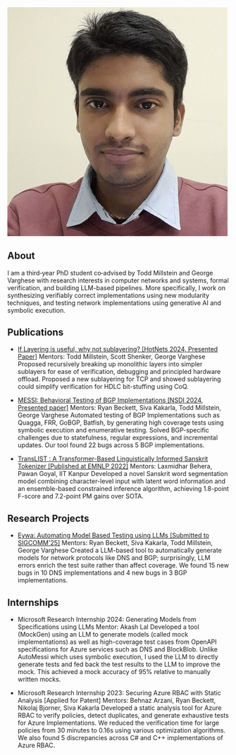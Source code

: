 <img src="images/rathin.jpg" alt="" width="500">

## About

I am a third‑year PhD student co‑advised by Todd Millstein and George Varghese with research interests in 
computer networks and systems, formal verification, and building LLM-based pipelines.   More specifically, 
I work on synthesizing verifiably correct implementations using new modularity techniques, and testing network 
implementations using generative AI and symbolic execution. 

## Publications



* [If Layering is useful, why not sublayering? [HotNets 2024, Presented Paper]](https://conferences.sigcomm.org/hotnets/2024/papers/hotnets24-309.pdf)
Mentors: Todd Millstein, Scott Shenker, George Varghese
Proposed recursively breaking up monolithic layers into simpler sublayers for ease of verification, debugging and principled hardware offload.  Proposed a new sublayering for TCP and showed sublayering could simplify verification for HDLC bit-stuffing using CoQ.

* [MESSI: Behavioral Testing of BGP Implementations [NSDI 2024, Presented paper]](https://www.usenix.org/system/files/nsdi24-singha.pdf)
Mentors: Ryan Beckett, Siva Kakarla, Todd Millstein, George Varghese 
Automated testing of BGP Implementations such as Quagga, FRR, GoBGP, Batfish, by generating high coverage tests using symbolic execution and enumerative testing. Solved BGP-specific challenges due to statefulness, regular expressions, and incremental updates. Our tool found 22 bugs across 5 BGP implementations.

* [TransLIST : A Transformer-Based Linguistically Informed Sanskrit Tokenizer [Published at EMNLP 2022]](https://arxiv.org/pdf/2210.11753.pdf)
Mentors: Laxmidhar Behera, Pawan Goyal, IIT Kanpur
Developed a novel Sanskrit word segmentation model combining character-level input with latent word information and an ensemble-based constrained inference algorithm, achieving 1.8-point F-score and 7.2-point PM gains over SOTA.

## Research Projects

* [Eywa: Automating Model Based Testing using LLMs [Submitted to SIGCOMM'25]](https://drive.google.com/file/d/1Qme1n7HAnF8ndsiEBORygyUZbRgRp-iD/view?usp=sharing) 
Mentors: Ryan Beckett, Siva Kakarla, Todd Millstein, George Varghese
Created a LLM-based tool to automatically generate models for network protocols like DNS and BGP; surprisingly, LLM errors enrich the test suite rather than affect coverage. We found 15 new bugs in 10 DNS implementations and 4 new bugs in 3 BGP implementations.


## Internships

* Microsoft Research Internship 2024: Generating Models from Specifications using LLMs
Mentor: Akash Lal 
Developed a tool (MockGen) using an LLM to generate models (called mock implementations) as well as high-coverage test cases from OpenAPI specifications for Azure services such as DNS and BlockBlob. Unlike AutoMessi which uses symbolic execution, I used the LLM to directly generate tests and fed back the test results to the LLM to improve the mock. This achieved a mock accuracy of 95% relative to manually written mocks.


* Microsoft Research Internship 2023: Securing Azure RBAC with Static Analysis [Applied for Patent]
Mentors: Behnaz Arzani, Ryan Beckett, Nikolaj Bjorner, Siva Kakarla
Developed a static analysis tool for Azure RBAC to verify policies, detect duplicates, and generate exhaustive tests for Azure Implementations. We reduced the verification time for large policies from 30 minutes to 0.16s using various optimization algorithms. We also found 5 discrepancies across C\# and C++ implementations of Azure RBAC.











